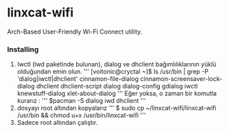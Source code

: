 # linxcat-wifi
Arch-Based User-Friendly Wi-Fi Connect utility.

### Installing
1. Iwctl (lwd paketinde bulunan), dialog ve dhclient bağımlılıklarının yüklü olduğundan emin olun.
'''
[voitonic@cryctal ~]$ ls /usr/bin | grep -P 'dialog|iwctl|dhclient'
cinnamon-file-dialog
cinnamon-screensaver-lock-dialog
dhclient
dhclient-script
dialog
dialog-config
gdialog
iwctl
knewstuff-dialog
xlet-about-dialog
'''
Eğer yoksa, o zaman bir komutla kurarız :
'''
$pacman -S dialog iwd dhclient
'''
2. dosyayı root altından kopyalarız
'''
$ sudo cp ~/linxcat-wifi/linxcat-wifi /usr/bin && chmod u+x /usr/bin/linxcat-wifi
'''
3. Sadece root altından çalıştır.


